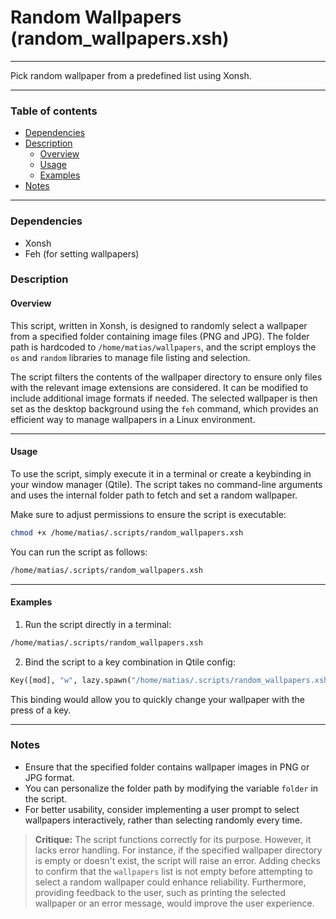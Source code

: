 # Random Wallpapers (random_wallpapers.xsh)

---

Pick random wallpaper from a predefined list using Xonsh.

---

### Table of contents

- [Dependencies](#dependencies)
- [Description](#description)
    - [Overview](#overview)
    - [Usage](#usage)
    - [Examples](#examples)
- [Notes](#notes)

---

<a name="dependencies" />

### Dependencies

- Xonsh
- Feh (for setting wallpapers)

<a name="description" />

### Description

<a name="overview" />

#### Overview

This script, written in Xonsh, is designed to randomly select a wallpaper from a specified folder containing image files (PNG and JPG). The folder path is hardcoded to `/home/matias/wallpapers`, and the script employs the `os` and `random` libraries to manage file listing and selection.

The script filters the contents of the wallpaper directory to ensure only files with the relevant image extensions are considered. It can be modified to include additional image formats if needed. The selected wallpaper is then set as the desktop background using the `feh` command, which provides an efficient way to manage wallpapers in a Linux environment.

---

<a name="usage" />

#### Usage

To use the script, simply execute it in a terminal or create a keybinding in your window manager (Qtile). The script takes no command-line arguments and uses the internal folder path to fetch and set a random wallpaper.

Make sure to adjust permissions to ensure the script is executable:

```bash
chmod +x /home/matias/.scripts/random_wallpapers.xsh
```

You can run the script as follows:

```bash
/home/matias/.scripts/random_wallpapers.xsh
```

---

<a name="examples" />

#### Examples

1. Run the script directly in a terminal:

```bash
/home/matias/.scripts/random_wallpapers.xsh
```

2. Bind the script to a key combination in Qtile config:

```python
Key([mod], "w", lazy.spawn("/home/matias/.scripts/random_wallpapers.xsh")),
```

This binding would allow you to quickly change your wallpaper with the press of a key.

---

<a name="notes" />

### Notes

- Ensure that the specified folder contains wallpaper images in PNG or JPG format.
- You can personalize the folder path by modifying the variable `folder` in the script.
- For better usability, consider implementing a user prompt to select wallpapers interactively, rather than selecting randomly every time.

> **Critique:** 
> The script functions correctly for its purpose. However, it lacks error handling. For instance, if the specified wallpaper directory is empty or doesn't exist, the script will raise an error. Adding checks to confirm that the `wallpapers` list is not empty before attempting to select a random wallpaper could enhance reliability. Furthermore, providing feedback to the user, such as printing the selected wallpaper or an error message, would improve the user experience.